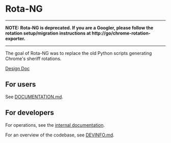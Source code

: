 # Rota-NG

---
**NOTE: Rota-NG is deprecated. If you are a Googler, please follow the rotation setup/migration instructions at http://go/chrome-rotation-exporter.**

---

The goal of Rota-NG was to replace the old Python scripts generating Chrome's sheriff rotations.

[Design Doc](https://docs.google.com/document/d/1WdvMckyfzfx9anU1hLHJ16EuvXv4Keo8aUmSTQRuNp4/edit#heading=h.92o1mrq012hp)

## For users

See [DOCUMENTATION.md](DOCUMENTATION.md).

## For developers

For operations, see the [internal documentation](https://g3doc.corp.google.com/company/teams/chrome/ops/devx/prod_tech/rotations/ops.md).

For an overview of the codebase, see [DEVINFO.md](DEVINFO.md).